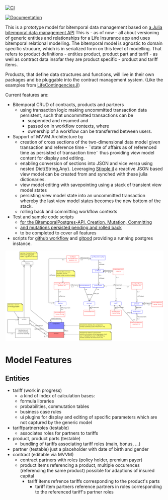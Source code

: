 [![CI](https://github.com/actuarial-sciences-for-africa-asa/LifeInsuranceDataModel.jl/actions/workflows/CI.yml/badge.svg)](https://github.com/actuarial-sciences-for-africa-asa/LifeInsuranceDataModel.jl/actions/workflows/CI.yml)

[![Documentation](https://github.com/actuarial-sciences-for-africa-asa/LifeInsuranceDataModel.jl/actions/workflows/GenDocs.yml/badge.svg)](https://github.com/actuarial-sciences-for-africa-asa/LifeInsuranceDataModel.jl/actions/workflows/GenDocs.yml)

This is a prototype model for bitemporal data management based on [a Julia bitemporal data management API](https://github.com/actuarial-sciences-for-africa-asa/BitemporalPostgres.jl)
This is - as of now - all about versioning of generic entities and relationships for a Life Insurance app and uses bitemporal relational modelling. The bitemporal model is agnostic to domain specific strucure, which is in serialized form on this level of modelling. That refers to product definitions - entities product, product part and tariff - as well as contract data insofar they are product specific - product and tariff items.

Products, that define data structures and functions, will live in their own packages and be pluggable into the contract management system. 
(Like the examples from [LifeContingencies.jl](https://github.com/JuliaActuary/LifeContingencies.jl))

Current features are:

- Bitemporal CRUD of contracts, products and partners 
  - using transaction logic making uncommitted transaction data persistent, such that uncommitted transactions can be 
    - suspended and resumed and 
    - passed on in workflow contexts, where
    - ownership of a workflow can be transferred between users.
- Support of MVVM Architecture by
  - creation of cross sections of the two-dimensional data model given transaction and reference time - ¨state of affairs as of referenced time as persisted of transaction time¨ thus providing view model content for display and editing.
  - enabling conversion of sections into JSON and vice versa using nested Dict{String,Any}. Leveraging [Stipple,jl](https://github.com/GenieFramework/Stipple.jl) a reactive JSON based view model can be created from and synched with these julia dictionaries.
  - view model editing with savepointing using a stack of transient view model states
  - persisting view model state into an uncommitted transaction whereby the last view model states becomes the new bottom of the stack. 
  - rolling back and committing workflow contexts
- Test and sample code scripts
  - [for the BitemporalPostgres-API. Creation, Mutation, Committing](testsCreateContract.jl)
  - [and mutations persisted pending and rolled back](testPendingMutations.jl)
  - to be completed to cover all features
- scripts for [github workflow](.github/workflows/CI.yml) and [gitpod](.gitpod.Dockerfile) providing a running postgres instance.

<!--[not up to date
  The same test and sample code as a Jupyter notebook. Creation ...](testsCreateContract.ipynb)
[and mutations ... ](testPendingMutations.ipynb)
-->
<!-- fawlty as of now
When You open this project in a [gitpod container](https://gitpod.io/workspaces) the test code will be executed automatically to spin up and populate the database. -->

![UML Model](docs/src/assets/LifeInsuranceDataModel.png)

# Model Features
## Entities
- tariff (work in progress)
   - a kind of index of calculation bases:
   - formula libraries
   - probabilities, commutation tables
   - business case rules
   - ui plugins for display and editing of specific parameters which are not captured by the generic model
- tariffpartnerroles (testable)
  - associates roles for partners to tariffs
- product, product parts (testable)
  - bundling of tariffs associating tariff roles (main, bonus, ...)
- partner (testable) just a placeholder with date of birth and gender
- contract (editable via MVVM) 
  - contract partners with roles (policy holder, premium payer)
  - product items referencing a product, multiple occurences (referencing the same product) possible for adaptions of insured capital 
    - tariff items refrence tariffs corresponding to the product's parts
      - tariff item partners reference partners in roles corresponding to the referenced tariff's partner roles

